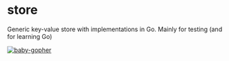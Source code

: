store
=====

Generic key-value store with implementations in Go. Mainly for testing (and for learning Go)



[![baby-gopher](https://raw2.github.com/drnic/babygopher-site/gh-pages/images/babygopher-badge.png)](http://www.babygopher.org)

